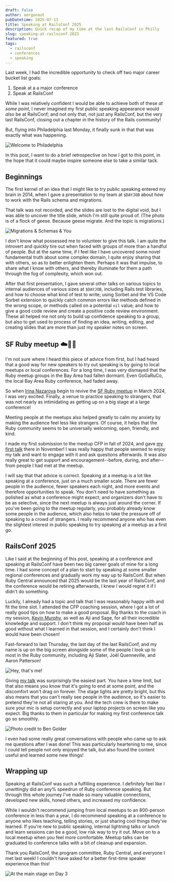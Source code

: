 ```yaml
---
draft: false
author: aergonaut
pubDatetime: 2025-07-13
title: Speaking at RailsConf 2025
description: Quick recap of my time at the last RailsConf in Philly
slug: speaking-at-railsconf-2025
featured: true
tags:
  - railsconf
  - conferences
  - speaking
---
```


Last week, I had the incredible opportunity to check off two major career bucket list goals:

1. Speak at a a major conference
2. Speak at RailsConf

While I was relatively confident I would be able to achieve both of these _at some point_, I never imagined my first public speaking appearance would _also_ be at RailsConf; and not only that, not just any RailsConf, but the very last RailsConf, closing out a chapter in the history of the Rails community!

But, flying into Philadelphia last Monday, it finally sunk in that that was exactly what was happening.

![Welcome to Philadelphia](../images/speaking-at-railsconf-2025//welcome-to-philadelphia.png)

In this post, I want to do a brief retrospective on how I got to this point, in the hope that it could maybe inspire someone else to take a similar tack.

## Beginnings

The first kernel of an idea that I might like to try public speaking entered my brain in 2014, when I gave a presentation to my team at `$DAYJOB` about how to work with the Rails schema and migrations.

That talk was not recorded, and the slides are lost to the digital void, but I was able to uncover the title slide, which I'm still quite proud of. (The photo is of a flock of geese. Because geese migrate. And the topic is migrations.)

![Migrations & Schemas & You](../images/speaking-at-railsconf-2025/migrations-schemas-you.jpg)

I don't know what possessed me to volunteer to give this talk. I am quite the introvert and quickly tire out when faced with groups of more than a handful of people. But at the same time, if I feel like I have uncovered some novel fundamental truth about some complex domain, I quite enjoy sharing that with others, so as to better enlighten them. Perhaps it was that impulse, to share what I know with others, and thereby illuminate for them a path through the fog of complexity, which won out.

After that first presentation, I gave several other talks on various topics to internal audiences of various sizes at `$DAYJOB`, including Rails test libraries, and how to choose what kind of test to write; using Sorbet and the VS Code Sorbet extension to quickly catch common errors like methods defined in the wrong scope, or methods called on a potential `nil` value; and how to give a good code review and create a positive code review environment. These all helped me not only to build up confidence speaking to a group, but also to get used to process of finding an idea, writing, editing, and creating slides that are more than just my speaker notes on screen.

## SF Ruby meetup ☁️🌉💎

I'm not sure where I heard this piece of advice from first, but I had heard that a good way for new speakers to try out speaking is by going to local meetups or local conferences. For a long time, I was very dismayed that the Ruby meetup groups in the Bay Area had fallen dormant. Even GoGaRuCo, the local Bay Area Ruby conference, had faded away.

So when [Irina Nazarova](https://bsky.app/profile/inazarova.bsky.social) begin to revive the [SF Ruby meetup](https://lu.ma/sfruby) in March 2024, I was very excited. Finally, a venue to practice speaking to strangers, that was not nearly as intimidating as getting up on a big stage at a large conference!

Meeting people at the meetups also helped greatly to calm my anxiety by making the audience feel less like strangers. Of course, it helps that the Ruby community seems to be universally welcoming, open, friendly, and kind.

I made my first submission to the meetup CFP in fall of 2024, and gave [my first talk](https://www.rubyevents.org/talks/how-to-translate-your-rails-app-into-over-20-languages-and-why-you-should) there in November! I was really happy that people seemed to enjoy my talk and want to engage with it and ask questions afterwards. It was also really great to get support and encouragement--before, during, and after--from people I had met at the meetup.

I will say that that advice is correct. Speaking at a meetup is a lot like speaking at a conference, just on a much smaller scale. There are fewer people in the audience, fewer speakers each night, and more events and therefore opportunities to speak. You don't need to have something as polished as what a conference might expect; and organizers don't have to be as selective, since the next meetup is always just around the corner. If you've been going to the meetup regularly, you probably already know some people in the audience, which also helps to take the pressure off of speaking to a crowd of strangers. I really recommend anyone who has even the slightest interest in public speaking to try speaking at a meetup as a first go.

## RailsConf 2025

Like I said at the beginning of this post, speaking at a conference and speaking at RailsConf have been two big career goals of mine for a long time. I had some concept of a plan to start by speaking at some smaller regional conferences and gradually work my way up to RailsConf. But when Ruby Central announced that 2025 would be the last year of RailsConf, and the conference would be retiring afterwards, I knew I would regret it if I didn't do something.

Luckily, I already had a topic and talk that I was reasonably happy with and fit the time slot. I attended the CFP coaching session, where I got a lot of really good tips on how to make a good proposal. Big thanks to the coach in my session, [Kevin Murphy](https://kevinjmurphy.com/posts/railsconf-2025-recap/), as well as Aji and Sage, for all their incredible knowledge and support. I don't think my proposal would have been half as good without what I learned in that session, and I certainly don't think I would have been chosen!

Fast-forward to last Thursday, the last day of the last RailsConf, and my name is up on the big screen alongside some of the people I look up to most in the Ruby community, including Aji Slater, Joël Quenneville, and Aaron Patterson!

![Hey, that's me!](../images/speaking-at-railsconf-2025/thats-me.png)

Giving [my talk](https://speakerdeck.com/aergonaut/unpacking-the-rails-i18n-toolkit) was surprisingly the easiest part. You have a time limit, but that also means you know that it's going to end at some point, and the discomfort won't drag on forever. The stage lights are pretty bright, but this also means that you can't really see people in the audience, so it's easier to pretend they're not all staring at you. And the tech crew is there to make sure your mic is setup correctly and your laptop projects on screen like you expect. Big thanks to them in particular for making my first conference talk go so smoothly.

![Photo credit to Ben Golder](../images/speaking-at-railsconf-2025/on-stage.png)

I even had some really great conversations with people who came up to ask me questions after I was done! This was particularly heartening to me, since I could tell people not only enjoyed the talk, but also found the content useful and learned some new things!

## Wrapping up

Speaking at RailsConf was such a fulfilling experience. I definitely feel like I unwittingly did an any% speedrun of Ruby conference speaking. But through this whole journey I've made so many valuable connections, developed new skills, honed others, and increased my confidence.

While I wouldn't recommend jumping from local meetups to an 800-person conference in less than a year, I do recommend speaking at a conference to anyone who likes teaching, telling stories, or just sharing cool things they've learned. If you're new to public speaking, internal lightning talks or lunch and learn sessions can be a good, low risk way to try it out. Move on to a local meetup when you feel more comfortable. Meetup talks can be graduated to conference talks with a bit of cleanup and expansion.

Thank you RailsConf, the program committee, Ruby Central, and everyone I met last week! I couldn't have asked for a better first-time speaker experience than this!

![At the main stage on Day 3](../images/speaking-at-railsconf-2025/main-stage.png)
